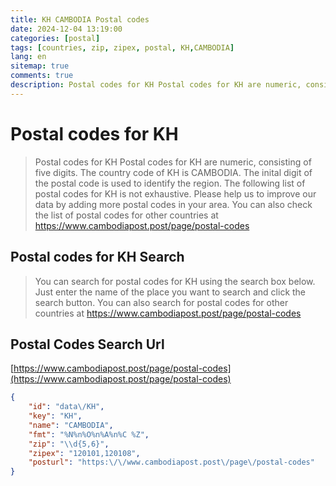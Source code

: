 ```yaml
---
title: KH CAMBODIA Postal codes 
date: 2024-12-04 13:19:00
categories: [postal]
tags: [countries, zip, zipex, postal, KH,CAMBODIA]
lang: en
sitemap: true
comments: true
description: Postal codes for KH Postal codes for KH are numeric, consisting of five digits. The country code of KH is CAMBODIA. The inital digit of the postal code is used to identify the region. The following list of postal codes for KH is not exhaustive. Please help us to improve our data by adding more postal codes in your area. You can also check the list of postal codes for other countries at https://www.cambodiapost.post/page/postal-codes
---
```


# Postal codes for KH
> Postal codes for KH Postal codes for KH are numeric, consisting of five digits. The country code of KH is CAMBODIA. The inital digit of the postal code is used to identify the region. The following list of postal codes for KH is not exhaustive. Please help us to improve our data by adding more postal codes in your area. You can also check the list of postal codes for other countries at https://www.cambodiapost.post/page/postal-codes

## Postal codes for KH Search 
> You can search for postal codes for KH using the search box below. Just enter the name of the place you want to search and click the search button. You can also search for postal codes for other countries at https://www.cambodiapost.post/page/postal-codes

## Postal Codes Search Url

[https://www.cambodiapost.post/page/postal-codes](https://www.cambodiapost.post/page/postal-codes)
```json
{
    "id": "data\/KH",
    "key": "KH",
    "name": "CAMBODIA",
    "fmt": "%N%n%O%n%A%n%C %Z",
    "zip": "\\d{5,6}",
    "zipex": "120101,120108",
    "posturl": "https:\/\/www.cambodiapost.post\/page\/postal-codes"
}
```
